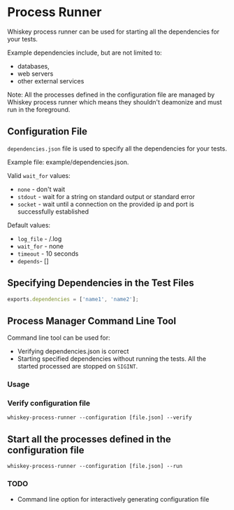 # Process Runner

Whiskey process runner can be used for starting all the dependencies for your
tests.

Example dependencies include, but are not limited to:

* databases,
* web servers
* other external services

Note: All the processes defined in the configuration file are managed by Whiskey
process runner which means they shouldn't deamonize and must run in the
foreground.

## Configuration File

`dependencies.json` file is used to specify all the dependencies for your tests.

Example file: example/dependencies.json.

Valid `wait_for` values:

* `none` - don't wait
* `stdout` - wait for a string on standard output or standard error
* `socket` - wait until a connection on the provided ip and port is successfully
  established

Default values:

* `log_file` - <cwd>/<name>.log
* `wait_for` - none
* `timeout` - 10 seconds
* `depends`- []

## Specifying Dependencies in the Test Files

``` javascript
exports.dependencies = ['name1', 'name2'];
```

## Process Manager Command Line Tool

Command line tool can be used for:

* Verifying dependencies.json is correct
* Starting specified dependencies without running the tests. All the started
  processed are stopped on `SIGINT`.

### Usage

### Verify configuration file

`whiskey-process-runner --configuration [file.json] --verify`

## Start all the processes defined in the configuration file

`whiskey-process-runner --configuration [file.json] --run`

### TODO

* Command line option for interactively generating configuration file
